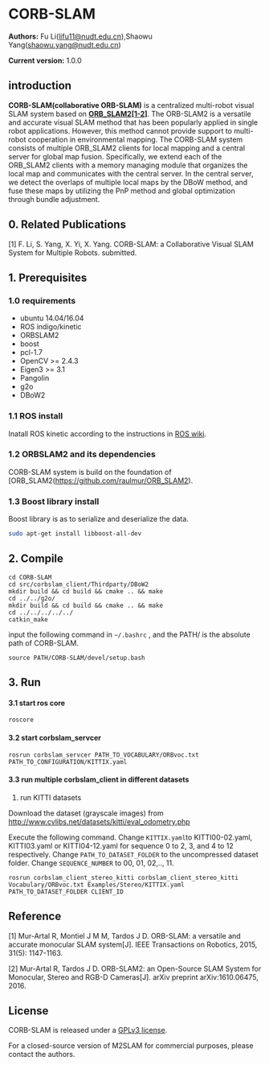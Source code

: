 
# CORB-SLAM

**Authors:** Fu Li(lifu11@nudt.edu.cn),Shaowu Yang(shaowu.yang@nudt.edu.cn)

**Current version:** 1.0.0

## introduction

**CORB-SLAM(collaborative ORB-SLAM)** is a centralized multi-robot visual SLAM system based on  **[ORB_SLAM2[1-2]](https://github.com/raulmur/ORB_SLAM2)**.
The ORB-SLAM2 is a versatile and accurate visual SLAM method that has been popularly applied in single robot applications. However, this method cannot provide support to multi-robot cooperation in environmental mapping.
The CORB-SLAM system consists of multiple ORB_SLAM2 clients for local mapping and a central server for global map fusion. Specifically, we extend each of the ORB_SLAM2 clients with a memory managing module that organizes the local map and communicates with the central server. In the central server, we detect the overlaps of multiple local maps by the DBoW method, and fuse these maps by utilizing the PnP method and global optimization through bundle adjustment.

<!-- <div align=center> <img src="https://github.com/lifunudt/M2SLAM/blob/master/images/framework.png" alt="M2SLAM" height="180" align=center /> </div> -->

## 0. Related Publications

[1] F. Li, S. Yang, X. Yi, X. Yang. CORB-SLAM: a Collaborative Visual SLAM System for Multiple Robots. submitted.

## 1. Prerequisites

### 1.0 requirements
  * ubuntu 14.04/16.04
  * ROS indigo/kinetic
  * ORBSLAM2
  * boost
  * pcl-1.7
  * OpenCV >= 2.4.3
  * Eigen3 >= 3.1
  * Pangolin
  * g2o
  * DBoW2

### 1.1 ROS install

Inatall ROS kinetic according to the instructions in [ROS wiki](http://wiki.ros.org/indigo/Installation).

### 1.2 ORBSLAM2 and its dependencies

CORB-SLAM system is build on the foundation of [ORB_SLAM2(https://github.com/raulmur/ORB_SLAM2). 

### 1.3 Boost library install
Boost library is as to serialize and deserialize the data.

```bash
sudo apt-get install libboost-all-dev
```

## 2. Compile

```
cd CORB-SLAM
cd src/corbslam_client/Thirdparty/DBoW2
mkdir build && cd build && cmake .. && make
cd ../../g2o/
mkdir build && cd build && cmake .. && make
cd ../../../../../
catkin_make
```

 input the following command in `~/.bashrc` , and the PATH/ is the absolute path of CORB-SLAM.

```
source PATH/CORB-SLAM/devel/setup.bash
```

## 3. Run

#### 3.1 start ros core
```
roscore
```
#### 3.2 start corbslam_servcer
```
rosrun corbslam_servcer PATH_TO_VOCABULARY/ORBvoc.txt PATH_TO_CONFIGURATION/KITTIX.yaml
```
#### 3.3 run multiple corbslam_client in different datasets

1. run KITTI datasets

Download the dataset (grayscale images) from http://www.cvlibs.net/datasets/kitti/eval_odometry.php

Execute the following command. Change `KITTIX.yaml`to KITTI00-02.yaml, KITTI03.yaml or KITTI04-12.yaml for sequence 0 to 2, 3, and 4 to 12 respectively. Change `PATH_TO_DATASET_FOLDER` to the uncompressed dataset folder. Change `SEQUENCE_NUMBER` to 00, 01, 02,.., 11.

```
rosrun corbslam_client_stereo_kitti corbslam_client_stereo_kitti Vocabulary/ORBvoc.txt Examples/Stereo/KITTIX.yaml PATH_TO_DATASET_FOLDER CLIENT_ID
```

## Reference
[1] Mur-Artal R, Montiel J M M, Tardos J D. ORB-SLAM: a versatile and accurate monocular SLAM system[J]. IEEE Transactions on Robotics, 2015, 31(5): 1147-1163.

[2] Mur-Artal R, Tardos J D. ORB-SLAM2: an Open-Source SLAM System for Monocular, Stereo and RGB-D Cameras[J]. arXiv preprint arXiv:1610.06475, 2016.

## License
CORB-SLAM is released under a [GPLv3 license](https://github.com/lifunudt/M2SLAM/blob/master/License-gpl.txt).

For a closed-source version of M2SLAM for commercial purposes, please contact the authors.
